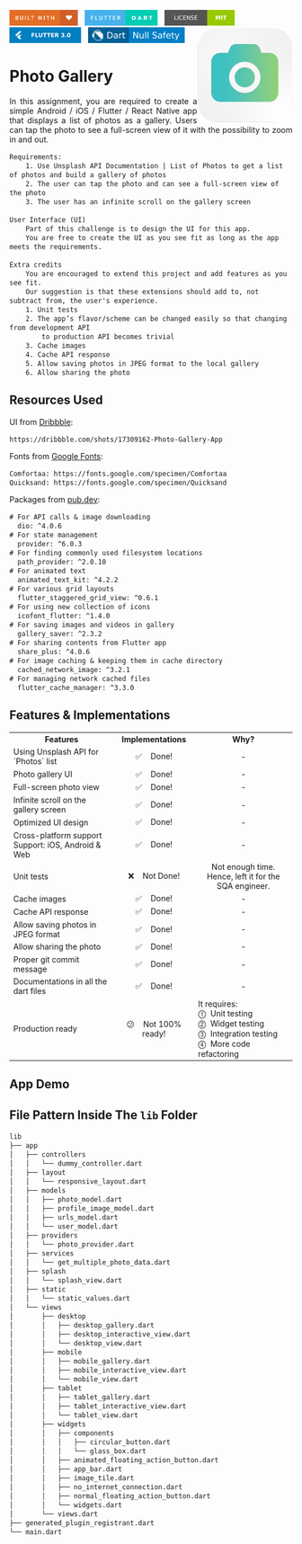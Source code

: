 <img src="screenshots/badges/built-with-love.svg" height="28px"/>&nbsp;&nbsp;
<img src="screenshots/badges/flutter-dart.svg" height="28px" />&nbsp;&nbsp;
<a href="https://choosealicense.com/licenses/mit/" target="_blank"><img src="screenshots/badges/license-MIT.svg" height="28px" /></a>&nbsp;&nbsp;
<img src="screenshots/badges/Flutter-3.svg" height="28px" />&nbsp;&nbsp;
<img src="screenshots/badges/dart-null_safety-blue.svg" height="28px"/>
<img align="right" src="screenshots/store_icons/playstore_new.png" height="170"></img>

# Photo Gallery

<p align="justify" > 
In this assignment, you are required to create a simple Android / iOS / Flutter / React Native app that displays a list of photos as a gallery. Users can tap the photo to see a full-screen view of it with the possibility to zoom in and out.
</p>

```
Requirements:
    1. Use Unsplash API Documentation | List of Photos to get a list of photos and build a gallery of photos
    2. The user can tap the photo and can see a full-screen view of the photo
    3. The user has an infinite scroll on the gallery screen

User Interface (UI)
    Part of this challenge is to design the UI for this app.
    You are free to create the UI as you see fit as long as the app meets the requirements.

Extra credits
    You are encouraged to extend this project and add features as you see fit.
    Our suggestion is that these extensions should add to, not subtract from, the user's experience.
    1. Unit tests
    2. The app’s flavor/scheme can be changed easily so that changing from development API
        to production API becomes trivial
    3. Cache images
    4. Cache API response
    5. Allow saving photos in JPEG format to the local gallery
    6. Allow sharing the photo
```

## Resources Used

UI from [Dribbble](https://dribbble.com):

```
https://dribbble.com/shots/17309162-Photo-Gallery-App
```

Fonts from [Google Fonts](https://fonts.google.com):

```
Comfortaa: https://fonts.google.com/specimen/Comfortaa
Quicksand: https://fonts.google.com/specimen/Quicksand
```

Packages from [pub.dev](https://pub.dev/):

```
# For API calls & image downloading
  dio: ^4.0.6
# For state management
  provider: ^6.0.3
# For finding commonly used filesystem locations
  path_provider: ^2.0.10
# For animated text
  animated_text_kit: ^4.2.2
# For various grid layouts
  flutter_staggered_grid_view: ^0.6.1
# For using new collection of icons
  icofont_flutter: ^1.4.0
# For saving images and videos in gallery
  gallery_saver: ^2.3.2
# For sharing contents from Flutter app
  share_plus: ^4.0.6
# For image caching & keeping them in cache directory
  cached_network_image: ^3.2.1
# For managing network cached files
  flutter_cache_manager: ^3.3.0
```

## Features & Implementations

<p align="center">
  <table style="width:100%">
    <tr>
      <th align="center">Features</th>
      <th align="center">Implementations</th>
      <th align="center">Why?</th>
    </tr>
    <tr>
      <td>Using Unsplash API for `Photos` list</td>
      <td align="center">✅ &nbsp;&nbsp; Done!</td>
      <td align="center">-</td>
    </tr>
    <tr>
      <td>Photo gallery UI</td>
      <td align="center">✅ &nbsp;&nbsp; Done!</td>
      <td align="center">-</td>
    </tr>
    <tr>
      <td>Full-screen photo view</td>
      <td align="center">✅ &nbsp;&nbsp; Done!</td>
      <td align="center">-</td>
    </tr>
    <tr>
      <td>Infinite scroll on the gallery screen</td>
      <td align="center">✅ &nbsp;&nbsp; Done!</td>
      <td align="center">-</td>
    </tr>
    <tr>
      <td>Optimized UI design</td>
      <td align="center">✅ &nbsp;&nbsp; Done!</td>
      <td align="center">-</td>
    </tr>
    <tr>
      <td>Cross-platform support<br>Support: iOS, Android & Web</td>
      <td align="center">✅ &nbsp;&nbsp; Done!</td>
      <td align="center">-</td>
    </tr>
    <tr>
      <td>Unit tests</td>
      <td align="center">❌ &nbsp;&nbsp; Not Done!</td>
      <td align="center">Not enough time.<br>Hence, left it for the SQA engineer.</td>
    </tr>
    <tr>
      <td>Cache images</td>
      <td align="center">✅ &nbsp;&nbsp; Done!</td>
      <td align="center">-</td>
    </tr>
    <tr>
      <td>Cache API response</td>
      <td align="center">✅ &nbsp;&nbsp; Done!</td>
      <td align="center">-</td>
    </tr>
    <tr>
      <td>Allow saving photos in JPEG format</td>
      <td align="center">✅ &nbsp;&nbsp; Done!</td>
      <td align="center">-</td>
    </tr>
    <tr>
      <td>Allow sharing the photo</td>
      <td align="center">✅ &nbsp;&nbsp; Done!</td>
      <td align="center">-</td>
    </tr>
    <tr>
      <td>Proper git commit message</td>
      <td align="center">✅ &nbsp;&nbsp; Done!</td>
      <td align="center">-</td>
    </tr>
    <tr>
      <td>Documentations in all the dart files</td>
      <td align="center">✅ &nbsp;&nbsp; Done!</td>
      <td align="center">-</td>
    </tr>
    <tr>
      <td>Production ready</td>
      <td align="center">😕 &nbsp;&nbsp; Not 100% ready!</td>
      <td>
      It requires:<br>
      ⓵&nbsp;&nbsp;Unit testing<br>
      ⓶&nbsp;&nbsp;Widget testing<br>
      ⓷&nbsp;&nbsp;Integration testing<br>
      ⓸&nbsp;&nbsp;More code refactoring</td>
    </tr>
  </table>
</p>


## App Demo


## File Pattern Inside The `lib` Folder

```
lib
├── app
│   ├── controllers
│   │   └── dummy_controller.dart
│   ├── layout
│   │   └── responsive_layout.dart
│   ├── models
│   │   ├── photo_model.dart
│   │   ├── profile_image_model.dart
│   │   ├── urls_model.dart
│   │   └── user_model.dart
│   ├── providers
│   │   └── photo_provider.dart
│   ├── services
│   │   └── get_multiple_photo_data.dart
│   ├── splash
│   │   └── splash_view.dart
│   ├── static
│   │   └── static_values.dart
│   └── views
│       ├── desktop
│       │   ├── desktop_gallery.dart
│       │   ├── desktop_interactive_view.dart
│       │   └── desktop_view.dart
│       ├── mobile
│       │   ├── mobile_gallery.dart
│       │   ├── mobile_interactive_view.dart
│       │   └── mobile_view.dart
│       ├── tablet
│       │   ├── tablet_gallery.dart
│       │   ├── tablet_interactive_view.dart
│       │   └── tablet_view.dart
│       ├── widgets
│       │   ├── components
│       │   │   ├── circular_button.dart
│       │   │   └── glass_box.dart
│       │   ├── animated_floating_action_button.dart
│       │   ├── app_bar.dart
│       │   ├── image_tile.dart
│       │   ├── no_internet_connection.dart
│       │   ├── normal_floating_action_button.dart
│       │   └── widgets.dart
│       └── views.dart
├── generated_plugin_registrant.dart
└── main.dart
```
